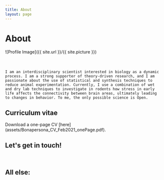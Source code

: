 ```yaml
---
title: About
layout: page
---
```

<h1>About </h1>

![Profile Image]({{ site.url }}/{{ site.picture }})

<p style="margin-top: 50px;">
    
    I am an interdisciplinary scientist interested in biology as a dynamic process. I am a strong supporter of theory-driven research, and I am passionate about the use of statistical and synthesis techniques to reduce animal experimentation. Currently, I use a combination of wet and dry lab techniques to investigate in rodents how stress in early life affects the connectivity between brain areas, ultimately leading to changes in behavior. To me, the only possible science is Open. 
    
</p>

<h2>Curriculum vitae</h2>
Download a one-page CV [here](assets/Bonapersona_CV_Feb2021_onePage.pdf).


<h2>Let's get in touch!</h2>

<br>

<h2> All else: </h2>
